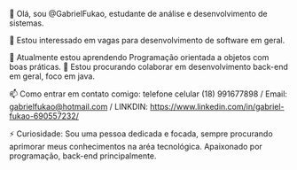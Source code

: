 👋 Olá, sou @GabrielFukao, estudante de análise e desenvolvimento de sistemas.

👀 Estou interessado em vagas para desenvolvimento de software em geral.

🌱 Atualmente estou aprendendo Programação orientada a objetos com boas práticas.
💞️ Estou procurando colaborar em desenvolvimento back-end em geral, foco em java.

📫 Como entrar em contato comigo: telefone celular (18) 991677898 / Email: gabrielfukao@hotmail.com / LINKDIN: https://www.linkedin.com/in/gabriel-fukao-690557232/

⚡ Curiosidade: Sou uma pessoa dedicada e focada, sempre procurando aprimorar meus conhecimentos na aréa tecnológica. Apaixonado por programação, back-end principalmente.
